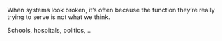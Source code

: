 ---
---


When systems look broken, it’s often because the function they’re really trying to serve is not what we think. 

Schools, hospitals, politics, .. 
 